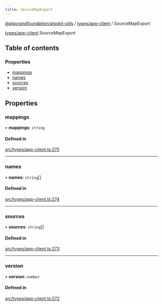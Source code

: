 ```yaml
---
title: SourceMapExport
---
```

[@algorandfoundation/algokit-utils](/reference/algokit-utils-ts/api/readme/) / [types/app-client](/reference/algokit-utils-ts/api/modules/types_app_client/) / SourceMapExport



[types/app-client](/reference/algokit-utils-ts/api/modules/types_app_client/).SourceMapExport

## Table of contents

### Properties

- [mappings](#mappings)
- [names](#names)
- [sources](#sources)
- [version](#version)

## Properties

### mappings

• **mappings**: `string`

#### Defined in

[src/types/app-client.ts:275](https://github.com/algorandfoundation/algokit-utils-ts/blob/main/src/types/app-client.ts#L275)

___

### names

• **names**: `string`[]

#### Defined in

[src/types/app-client.ts:274](https://github.com/algorandfoundation/algokit-utils-ts/blob/main/src/types/app-client.ts#L274)

___

### sources

• **sources**: `string`[]

#### Defined in

[src/types/app-client.ts:273](https://github.com/algorandfoundation/algokit-utils-ts/blob/main/src/types/app-client.ts#L273)

___

### version

• **version**: `number`

#### Defined in

[src/types/app-client.ts:272](https://github.com/algorandfoundation/algokit-utils-ts/blob/main/src/types/app-client.ts#L272)